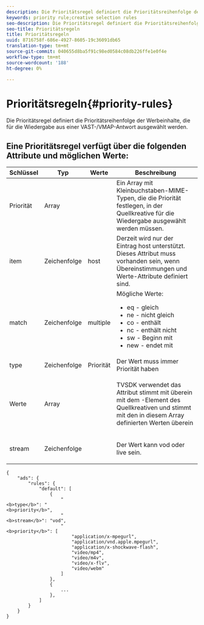 ```yaml
---
description: Die Prioritätsregel definiert die Prioritätsreihenfolge der Werbeinhalte, die für die Wiedergabe aus einer VAST-/VMAP-Antwort ausgewählt werden.
keywords: priority rule;creative selection rules
seo-description: Die Prioritätsregel definiert die Prioritätsreihenfolge der Werbeinhalte, die für die Wiedergabe aus einer VAST-/VMAP-Antwort ausgewählt werden.
seo-title: Prioritätsregeln
title: Prioritätsregeln
uuid: 8716758f-686e-4927-8605-19c36091db65
translation-type: tm+mt
source-git-commit: 040655d8ba5f91c98ed0584c08db226ffe1e0f4e
workflow-type: tm+mt
source-wordcount: '188'
ht-degree: 0%

---
```



# Prioritätsregeln{#priority-rules}

Die Prioritätsregel definiert die Prioritätsreihenfolge der Werbeinhalte, die für die Wiedergabe aus einer VAST-/VMAP-Antwort ausgewählt werden.

## Eine Prioritätsregel verfügt über die folgenden Attribute und möglichen Werte:

<table id="table_ljp_tgx_hz">  
 <thead> 
  <tr> 
   <th class="entry"> Schlüssel</th> 
   <th class="entry"> Typ</th> 
   <th class="entry"> Werte</th> 
   <th class="entry"> Beschreibung</th> 
  </tr> 
 </thead>
 <tbody> 
  <tr> 
   <td><span class="codeph"> Priorität</span></td> 
   <td><span class="codeph"> Array</span></td> 
   <td></td> 
   <td> Ein Array mit Kleinbuchstaben-MIME-Typen, die die Priorität festlegen, in der Quellkreative für die Wiedergabe ausgewählt werden müssen.</td> 
  </tr> 
  <tr> 
   <td><span class="codeph"> item</span></td> 
   <td><span class="codeph"> Zeichenfolge</span></td> 
   <td><span class="codeph"> host</span></td> 
   <td>Derzeit wird nur der Eintrag <span class="codeph"> host</span> unterstützt. Dieses Attribut muss vorhanden sein, wenn <span class="codeph"> Übereinstimmungen</span> und <span class="codeph"> Werte</span>-Attribute definiert sind.</td> 
  </tr> 
  <tr> 
   <td><span class="codeph"> match</span></td> 
   <td><span class="codeph"> Zeichenfolge</span></td> 
   <td><span class="codeph"> multiple</span></td> 
   <td>Mögliche Werte:
    <ul id="ul_tnf_2hx_hz"> 
     <li><span class="codeph"> eq</span> - gleich</li> 
     <li><span class="codeph"> ne</span> - nicht gleich</li> 
     <li><span class="codeph"> co</span> - enthält</li> 
     <li><span class="codeph"> nc</span> - enthält nicht</li> 
     <li><span class="codeph"> sw</span>  - Beginn mit</li> 
     <li><span class="codeph"> new</span>  - endet mit</li> 
    </ul></td> 
  </tr> 
  <tr> 
   <td><span class="codeph"> type</span></td> 
   <td><span class="codeph"> Zeichenfolge</span></td> 
   <td><span class="codeph"> Priorität</span></td> 
   <td>Der Wert muss immer <span class="codeph"> Priorität</span> haben</td> 
  </tr> 
  <tr> 
   <td><span class="codeph"> Werte</span></td> 
   <td><span class="codeph"> Array</span></td> 
   <td></td> 
   <td> <p>TVSDK verwendet das Attribut <span class="codeph"> stimmt mit </span> überein mit dem <span class="codeph">-Element</span> des Quellkreativen und stimmt mit den in diesem Array definierten Werten überein</p> </td> 
  </tr> 
  <tr> 
   <td><span class="codeph"> stream</span></td> 
   <td><span class="codeph"> Zeichenfolge</span></td> 
   <td></td> 
   <td> <p>Der Wert kann <span class="codeph"> vod</span> oder <span class="codeph"> live</span> sein.</p> </td> 
  </tr> 
 </tbody> 
</table>

```
{
    "ads": {
        "rules": {
            "default": [
                {
                    "
<b>type</b>": "
<b>priority</b>",
                    "
<b>stream</b>": "vod",
                    "
<b>priority</b>": [
                        "application/x-mpegurl",
                        "application/vnd.apple.mpegurl",
                        "application/x-shockwave-flash",
                        "video/mp4",
                        "video/m4v",
                        "video/x-flv",
                        "video/webm"
                    ]
                },
                {
                    ...
                },
            ]
        }
    }
}
```

